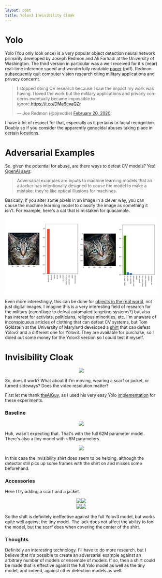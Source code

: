 ```yaml
---
layout: post
title: Yolov3 Invisibility Cloak
---
```


# Yolo

Yolo (You only look once) is a very popular object detection neural network primarily developed by Joseph Redmon and Ali Farhadi at the University of Washington. The third version in particular was a well
received for it's (near) real-time inference speed and wonderfully readable [paper](https://arxiv.org/pdf/1804.02767.pdf) (pdf). Redmon subsequently quit computer vision research citing military applications
and privacy concernt.
<blockquote class="twitter-tweet"><p lang="en" dir="ltr">I stopped doing CV research because I saw the impact my work was having. I loved the work but the military applications and privacy concerns eventually became impossible to ignore.<a href="https://t.co/DMa6evaQZr">https://t.co/DMa6evaQZr</a></p>&mdash; Joe Redmon (@pjreddie) <a href="https://twitter.com/pjreddie/status/1230524770350817280?ref_src=twsrc%5Etfw">February 20, 2020</a></blockquote> <script async src="https://platform.twitter.com/widgets.js" charset="utf-8"></script>

I have a lot of respect for that, especially as it pertains to facial recognition. Doubly so if you consider the apparently genocidal abuses taking place in [certain locations](https://www.theverge.com/2020/12/8/22163499/huawei-uighur-surveillance-facial-recognition-megvii-uyghur).

# Adversarial Examples

So, given the potential for abuse, are there ways to defeat CV models? Yes! [OpenAI says](https://openai.com/blog/adversarial-example-research/#:~:text=Adversarial%20examples%20are%20inputs%20to,like%20optical%20illusions%20for%20machines.):

>Adversarial examples are inputs to machine learning models that an attacker has intentionally designed to cause the model to make a mistake; they’re like optical illusions for machines.

Basically, if you alter some pixels in an image in a clever way, you can cause the machine learning model to classify the image as something it isn't. For example, here's a cat that is mistaken for quacamole.

<center><img src='/public/adversarial_attack_counter.png'></center>

Even more interestingly, this can be done for [objects in the real world](https://www.theverge.com/2017/11/2/16597276/google-ai-image-attacks-adversarial-turtle-rifle-3d-printed), not just digital images. 
I imagine this is a very interesting field of research for the military (camoflage to defeat automated targeting systems?) but also has interest for activists, politicians, religious minorities, etc.
I'm unaware of inconspicuous articles of clothing that can defeat CV systems, but Tom Goldstein at the University of Maryland developed a [shirt](https://www.cs.umd.edu/~tomg/projects/invisible/) that can defeat Yolov2 and a different one for Yolov3. They are available for purchase, so I doled out some money for the Yolov3 version so I could test it myself.

# Invisibility Cloak

<center><div style="width:400px"><img src='https://i.rocdn.com/v2/102717221?w=1024&h=1024' style="max-width:100%;"></div></center>


So, does it work? What about if I'm moving, wearing a scarf or jacket, or turned sideways? Does the video resolution matter?

First let me thank [theAIGuy](https://www.youtube.com/channel/UCrydcKaojc44XnuXrfhlV8Q), as I used his very easy Yolo [implementation](https://github.com/theAIGuysCode/Object-Detection-API) for these experiments.

### Baseline
<center><div style="width:400px"><img src='/public/invisibility_cloak_pics/base480p.gif' style="max-width:100%;"></div></center>

Huh, wasn't expecting that. That's with the full 62M parameter model. There's also a tiny model with ~9M parameters.

<center><div style="width:400px"><img src='/public/invisibility_cloak_pics/base480ptiny.gif' style="max-width:100%;"></div></center>

In this case the invisibility shirt does seem to be helping, although the detector still pics up some frames with the shirt on and misses some beforehand.

### Accessories
Here I try adding a scarf and a jacket.
<center><div style="width:400px"><img src='/public/invisibility_cloak_pics/scarf480p.gif' style="max-width:100%;"><img src='/public/invisibility_cloak_pics/scarf480ptiny.gif' style="max-width:100%;"></div></center>
<center><div style="width:400px"><img src='/public/invisibility_cloak_pics/jacket480p.gif' style="max-width:100%;"><img src='/public/invisibility_cloak_pics/jacket480ptiny.gif' style="max-width:100%;"></div></center>

So the shift is definitely ineffective against the full Yolov3 model, but works quite well against the tiny model. The jack does not affect the ability to fool the model, but the scarf does when covering the center of the shirt.


### Thoughts

Definitely an interesting technology. I'll have to do more research, but I believe that it's possible to create an adversarial example against an arbitrary number of models or ensemble of models. If so, then a shirt could be made that is effective against the full Yolo model as well as the tiny model, and indeed, against other detection models as well.